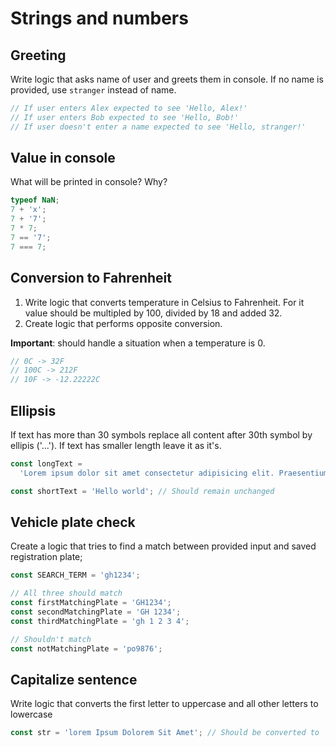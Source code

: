 # Strings and numbers

## Greeting

Write logic that asks name of user and greets them in console. If no name is provided, use `stranger` instead of name.

```js
// If user enters Alex expected to see 'Hello, Alex!'
// If user enters Bob expected to see 'Hello, Bob!'
// If user doesn't enter a name expected to see 'Hello, stranger!'
```

## Value in console

What will be printed in console? Why?

```js
typeof NaN;
7 + 'x';
7 + '7';
7 * 7;
7 == '7';
7 === 7;
```

## Conversion to Fahrenheit

1. Write logic that converts temperature in Celsius to Fahrenheit. For it value should be multipled by 100, divided by 18 and added 32.
2. Create logic that performs opposite conversion.

**Important**: should handle a situation when a temperature is 0.

```js
// 0C -> 32F
// 100C -> 212F
// 10F -> -12.22222C
```

## Ellipsis

If text has more than 30 symbols replace all content after 30th symbol by ellipis ('...'). If text has smaller length leave it as it's.

```js
const longText =
  'Lorem ipsum dolor sit amet consectetur adipisicing elit. Praesentium beatae explicabo accusantium tenetur nesciunt, qui aperiam, id aliquam quas sunt odit nemo, facilis ipsam dolore. Atque dicta recusandae repudiandae deserunt?'; // Expected 'Lorem ipsum dolor sit amet con...'

const shortText = 'Hello world'; // Should remain unchanged
```

## Vehicle plate check

Create a logic that tries to find a match between provided input and saved registration plate;

```js
const SEARCH_TERM = 'gh1234';

// All three should match
const firstMatchingPlate = 'GH1234';
const secondMatchingPlate = 'GH 1234';
const thirdMatchingPlate = 'gh 1 2 3 4';

// Shouldn't match
const notMatchingPlate = 'po9876';
```

## Capitalize sentence

Write logic that converts the first letter to uppercase and all other letters to lowercase

```js
const str = 'lorem Ipsum Dolorem Sit Amet'; // Should be converted to 'Lorem ipsum dolorem sit amet'
```
